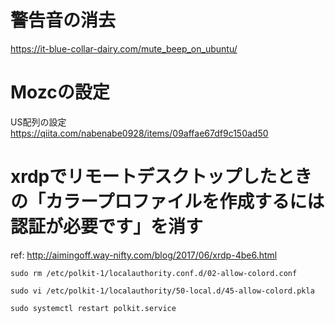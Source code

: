 # 警告音の消去
https://it-blue-collar-dairy.com/mute_beep_on_ubuntu/

# Mozcの設定
US配列の設定
https://qiita.com/nabenabe0928/items/09affae67df9c150ad50


# xrdpでリモートデスクトップしたときの「カラープロファイルを作成するには認証が必要です」を消す

ref: http://aimingoff.way-nifty.com/blog/2017/06/xrdp-4be6.html

```shell
sudo rm /etc/polkit-1/localauthority.conf.d/02-allow-colord.conf 
```

```shell
sudo vi /etc/polkit-1/localauthority/50-local.d/45-allow-colord.pkla
```

```shell
sudo systemctl restart polkit.service
```
